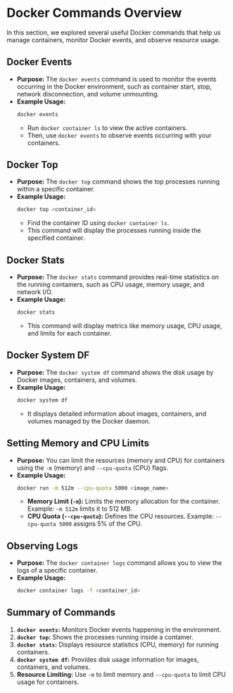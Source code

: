 # Docker Commands Overview

In this section, we explored several useful Docker commands that help us manage containers, monitor Docker events, and observe resource usage.

## Docker Events
- **Purpose:** The `docker events` command is used to monitor the events occurring in the Docker environment, such as container start, stop, network disconnection, and volume unmounting.
- **Example Usage:**
  ```bash
  docker events
  ```
  - Run `docker container ls` to view the active containers.
  - Then, use `docker events` to observe events occurring with your containers.

## Docker Top
- **Purpose:** The `docker top` command shows the top processes running within a specific container.
- **Example Usage:**
  ```bash
  docker top <container_id>
  ```
  - Find the container ID using `docker container ls`.
  - This command will display the processes running inside the specified container.

## Docker Stats
- **Purpose:** The `docker stats` command provides real-time statistics on the running containers, such as CPU usage, memory usage, and network I/O.
- **Example Usage:**
  ```bash
  docker stats
  ```
  - This command will display metrics like memory usage, CPU usage, and limits for each container.

## Docker System DF
- **Purpose:** The `docker system df` command shows the disk usage by Docker images, containers, and volumes.
- **Example Usage:**
  ```bash
  docker system df
  ```
  - It displays detailed information about images, containers, and volumes managed by the Docker daemon.

## Setting Memory and CPU Limits
- **Purpose:** You can limit the resources (memory and CPU) for containers using the `-m` (memory) and `--cpu-quota` (CPU) flags.
- **Example Usage:**
  ```bash
  docker run -m 512m --cpu-quota 5000 <image_name>
  ```
  - **Memory Limit (`-m`):** Limits the memory allocation for the container. Example: `-m 512m` limits it to 512 MB.
  - **CPU Quota (`--cpu-quota`):** Defines the CPU resources. Example: `--cpu-quota 5000` assigns 5% of the CPU.

## Observing Logs
- **Purpose:** The `docker container logs` command allows you to view the logs of a specific container.
- **Example Usage:**
  ```bash
  docker container logs -f <container_id>
  ```

## Summary of Commands
1. **`docker events`:** Monitors Docker events happening in the environment.
2. **`docker top`:** Shows the processes running inside a container.
3. **`docker stats`:** Displays resource statistics (CPU, memory) for running containers.
4. **`docker system df`:** Provides disk usage information for images, containers, and volumes.
5. **Resource Limiting:** Use `-m` to limit memory and `--cpu-quota` to limit CPU usage for containers.
